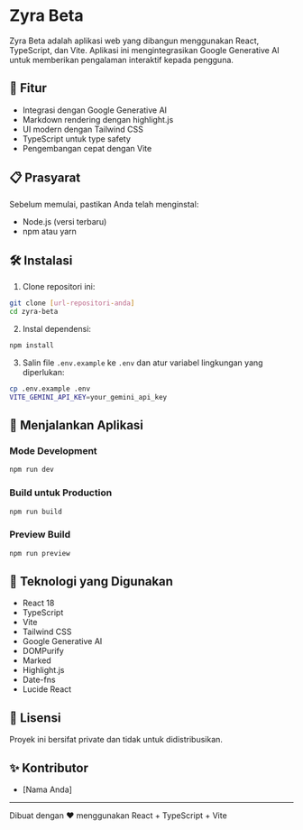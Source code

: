 # Zyra Beta

Zyra Beta adalah aplikasi web yang dibangun menggunakan React, TypeScript, dan Vite. Aplikasi ini mengintegrasikan Google Generative AI untuk memberikan pengalaman interaktif kepada pengguna.

## 🚀 Fitur

- Integrasi dengan Google Generative AI
- Markdown rendering dengan highlight.js
- UI modern dengan Tailwind CSS
- TypeScript untuk type safety
- Pengembangan cepat dengan Vite

## 📋 Prasyarat

Sebelum memulai, pastikan Anda telah menginstal:

- Node.js (versi terbaru)
- npm atau yarn

## 🛠️ Instalasi

1. Clone repositori ini:
```bash
git clone [url-repositori-anda]
cd zyra-beta
```

2. Instal dependensi:
```bash
npm install
```

3. Salin file `.env.example` ke `.env` dan atur variabel lingkungan yang diperlukan:
```bash
cp .env.example .env
VITE_GEMINI_API_KEY=your_gemini_api_key
```

## 🚦 Menjalankan Aplikasi

### Mode Development
```bash
npm run dev
```

### Build untuk Production
```bash
npm run build
```

### Preview Build
```bash
npm run preview
```

## 🔧 Teknologi yang Digunakan

- React 18
- TypeScript
- Vite
- Tailwind CSS
- Google Generative AI
- DOMPurify
- Marked
- Highlight.js
- Date-fns
- Lucide React

## 📝 Lisensi

Proyek ini bersifat private dan tidak untuk didistribusikan.

## ✨ Kontributor

- [Nama Anda]

---
Dibuat dengan ❤️ menggunakan React + TypeScript + Vite 